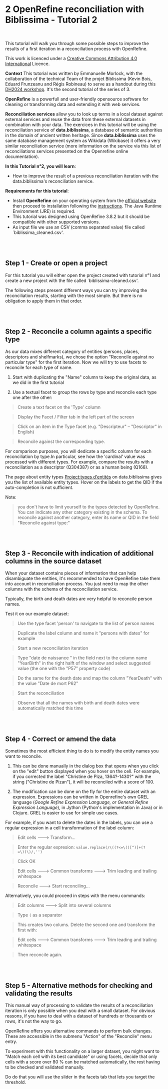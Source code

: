 # 2 OpenRefine reconciliation with Biblissima - Tutorial 2 
<br />

This tutorial will walk you through some possible steps to improve the results of a first iteration in a reconciliation process with OpenRefine. 

This  work is licenced under a [Creative Commons Attribution 4.0 International](http://creativecommons.org/licenses/by/4.0) Licence.

**Context**
This tutorial was written by Emmanuelle Morlock, with the collaboration of the technical Team of the projet Biblissima (Kevin Bois, Eduard Frunzeanu and Régis Robineau) to serve as a handout during this [DH2024 workshop](https://dh2024.adho.org/program/workshops/). 
It's the second tutorial of the series of 3.

**OpenRefine** is a powerfull and user-friendly opensource software for cleaning or transforming data and extending it with web services. 

**Reconciliation services** allow you to look up terms in a local dataset against external services and reuse the data from these external datasets in combination with your data. The exercices in this tutorial will be using the reconciliation service of **data.biblissima**, a database of  semantic authorities in the domain of ancient written heritage. Since **data.biblissima** uses the same database management system as Wikidata (Wikibase) it offers a very similar reconciliation service (more information on the service via this list of reconciliations services presented on the Openrefine online documentation).

**In this Tutorial n°2, you will learn**:
- How to improve the result of a previous reconciliation iteration with the data.biblissima's reconciliation service.

**Requirements for this tutorial**:
- Install **OpenRefine** on your operating system from the [official website](https://openrefine.org/download.html) then proceed to installation following the []()[]()[instructions](https://openrefine.org/docs/manual/installing). The Java Runtime Environment (JRE) is required.
- This tutorial was designed using OpenRefine 3.8.2 but it should be compatible with other supported versions.
- As input file we use an CSV (comma separated value) file called `biblissima_cleaned.csv'.

<br />
<br />

## Step 1 - Create or open a project

For this tutorial you will either open the project created with tutorial n°1 and create a new project with the file called `biblissima-cleaned.csv'.

The following steps present different ways you can try improving the reconciliation results, starting with the most simple. But there is no obligation to apply them in that order. 

<br />
<br />

## Step 2 - Reconcile a column againts a specific type 

As our data mixes different category of entities (persons, places, descriptors and shelfmarks), we chose the option "Reconcile against no particular type" for the first iteration. Now we will try to use facets to reconcile for each type of name.

1. Start with duplicating the "Name" column to keep the original data, as we did in the first tutorial

2. Use a textual facet to group the rows by type and reconcile each type one after the other:
   
> Create a text facet on the 'Type' column

> Display the Facet / Filter tab in the left part of the screen

> Click on an item in the Type facet (e.g. "Descripteur" – "Descriptor" in English)

> Reconcile against the corresponding type.

For comparison purposes, you will dedicate a specific column for each reconciliation by type.In particular, see how the 'cardinal' value was processed with different types. For example, compare the results with a reconciliation as a descriptor (Q304387) or as a human being (Q168).

The page about entity types [Project:types d'entités](https://data.biblissima.fr/w/Project:Types_d%27entités) on data.biblissima gives you the list of available entity types. Hover on the labels to get the QID if the auto-completion is not sufficient.

Note: 

> you don't have to limit yourself to the types detected by OpenRefine. You can indicate any other category existing in the schema. To reconcile against another category, enter its name or QID in the field "Reconcile against type:"

<br />
<br />

## Step 3 - Reconcile with indication of additional columns in the source dataset

When your dataset contains pieces of information that can help disambiguate the entities, it's recommended to have OpenRefine take them into account in reconciliation process. You just need to map the other columns with the schema of the reconciliation service. 

Typically, the birth and death dates are very helpful to reconcile person names. 

Test it on our example dataset:

> Use the type facet 'person' to navigate to the list of person names

> Duplicate the label column and name it "persons with dates" for example

> Start a new reconciliation iteration

> Type "date de naissance " in the field next to the column name "YearBirth" in the right halft of the window and select suggested value (the one with the "P57" property code)

> Do the same for the death date and map the column "YearDeath" with the value "Date de mort P62"

> Start the reconciliation

> Observe that all the names with birth and death dates were automatically matched this time

<br />
<br />

## Step 4 - Correct or amend the data

Sometimes the most efficient thing to do is to modify the entity names you want to reconcile. 

1. This can be done manually in the dialog box that opens when you click on the "edit" button displayed when you hover on the cell. For example, if you corrected the label "Christine de Piza, 1364?-1430?" with the string ("Christine de Pizan"), it will be reconciled with a score of 100.
   
2. The modification can be done on the fly for the entire dataset with an expression. Expressions can be written in Openrefine's own GREL language (_Google Refine Expression Language, or General Refine Expression Language_), in Jython (Python's implementation in Java) or in Clojure. GREL is easier to use for simple use cases. 

For example, if you want to delete the dates in the labels, you can use a regular expression in a cell transformation of the label column:

> Edit cells ---> Transform...

> Enter the regular expresion: `value.replace(/\((?<=\()[^)]+(?=\))\)/,'')`

> Click OK

> Edit cells ---> Common transforms ---> Trim leading and trailing whitespace

> Reconcile ---> Start reconciling…
   
Alternatively, you could proceed in steps with the menu commands:

> Edit columns ---> Split into several columns

> Type `(` as a separator

> This creates two colums. Delete the second one and transform the first with:

>  Edit cells ---> Common transforms ---> Trim leading and trailing whitespace

> Then reconcile again.

<br />
<br />

## Step 5 - Alternative methods for checking and validating the results

This manual way of processing to validate the results of a reconciliation iteration is only possible when you deal with a small dataset. For obvious reasons, if you have to deal with a dataset of hundreds or thousands or rows, it's not the way to go. 

OpenRefine offers you alternative commands to perform bulk changes. These are accessible in the submenu "Action" of the "Reconcile" menu entry. 

To experiment with this functionality on a larger dataset, you might want to "Match each cell with its best candidate" or using facets, decide that only cells with a score over 80 % can be matched automatically, the rest having to be checked and validated manually. 

Do do that you will use the slider in the facets tab that lets you target the threshold.

